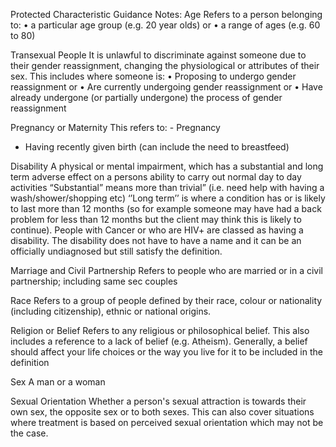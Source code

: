 Protected Characteristic Guidance Notes: Age
Refers to a person belonging to: • a particular age group (e.g. 20 year olds) or
• a range of ages (e.g. 60 to 80)

Transexual People
It is unlawful to discriminate against someone due to their gender reassignment, changing the physiological or attributes of their sex.
This includes where someone is: 
• Proposing to undergo gender reassignment or
• Are currently undergoing gender reassignment or
• Have already undergone (or partially undergone) the process of gender reassignment

Pregnancy or Maternity
This refers to: - Pregnancy
- Having recently given birth (can include the need to breastfeed)

Disability
A physical or mental impairment, which has a substantial and long term adverse effect on a persons ability to carry out normal day to day activities
“Substantial” means more than trivial” (i.e. need help with having a wash/shower/shopping etc)
‘’Long term’’ is where a condition has or is likely to last more than 12 months (so for example someone may have had a back problem for less than 12 months but the client may think this is likely to continue).
People with Cancer or who are HIV+ are classed as having a disability.
The disability does not have to have a name and it can be an officially undiagnosed but still satisfy the definition.

Marriage and Civil Partnership
Refers to people who are married or in a civil partnership; including same sec couples

Race
Refers to a group of people defined by their race, colour or nationality (including citizenship), ethnic or national origins.

Religion or Belief
Refers to any religious or philosophical belief.
This also includes a reference to a lack of belief (e.g. Atheism).
Generally, a belief should affect your life choices or the way you live for it to be included in the definition

Sex
A man or a woman

Sexual Orientation
Whether a person's sexual attraction is towards their own sex, the opposite sex or to both sexes.
This can also cover situations where treatment is based on perceived sexual orientation which may not be the case.
